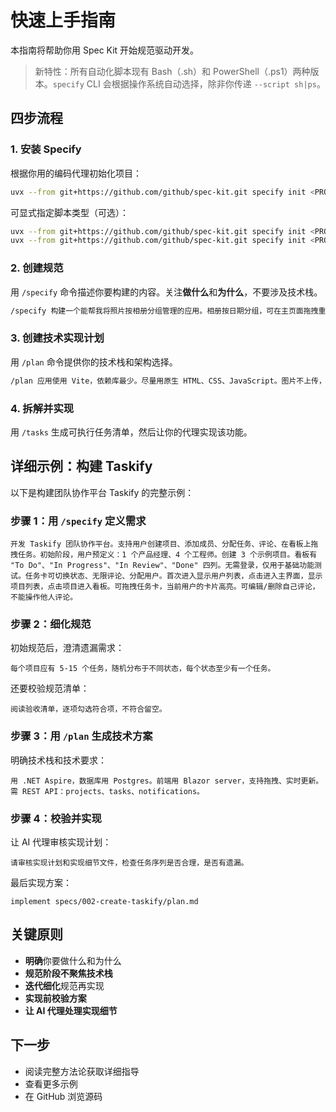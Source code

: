 # 快速上手指南

本指南将帮助你用 Spec Kit 开始规范驱动开发。

> 新特性：所有自动化脚本现有 Bash（.sh）和 PowerShell（.ps1）两种版本。`specify` CLI 会根据操作系统自动选择，除非你传递 `--script sh|ps`。

## 四步流程

### 1. 安装 Specify

根据你用的编码代理初始化项目：

```bash
uvx --from git+https://github.com/github/spec-kit.git specify init <PROJECT_NAME>
```

可显式指定脚本类型（可选）：
```bash
uvx --from git+https://github.com/github/spec-kit.git specify init <PROJECT_NAME> --script ps  # 强制 PowerShell
uvx --from git+https://github.com/github/spec-kit.git specify init <PROJECT_NAME> --script sh  # 强制 POSIX shell
```

### 2. 创建规范

用 `/specify` 命令描述你要构建的内容。关注**做什么**和**为什么**，不要涉及技术栈。

```bash
/specify 构建一个能帮我将照片按相册分组管理的应用。相册按日期分组，可在主页面拖拽重新排序。相册不嵌套。每个相册内照片以平铺方式预览。
```

### 3. 创建技术实现计划

用 `/plan` 命令提供你的技术栈和架构选择。

```bash
/plan 应用使用 Vite，依赖库最少。尽量用原生 HTML、CSS、JavaScript。图片不上传，元数据存本地 SQLite。
```

### 4. 拆解并实现

用 `/tasks` 生成可执行任务清单，然后让你的代理实现该功能。

## 详细示例：构建 Taskify

以下是构建团队协作平台 Taskify 的完整示例：

### 步骤 1：用 `/specify` 定义需求

```text
开发 Taskify 团队协作平台。支持用户创建项目、添加成员、分配任务、评论、在看板上拖拽任务。初始阶段，用户预定义：1 个产品经理、4 个工程师。创建 3 个示例项目。看板有 "To Do"、"In Progress"、"In Review"、"Done" 四列。无需登录，仅用于基础功能测试。任务卡可切换状态、无限评论、分配用户。首次进入显示用户列表，点击进入主界面，显示项目列表，点击项目进入看板。可拖拽任务卡，当前用户的卡片高亮。可编辑/删除自己评论，不能操作他人评论。
```

### 步骤 2：细化规范

初始规范后，澄清遗漏需求：

```text
每个项目应有 5-15 个任务，随机分布于不同状态，每个状态至少有一个任务。
```

还要校验规范清单：

```text
阅读验收清单，逐项勾选符合项，不符合留空。
```

### 步骤 3：用 `/plan` 生成技术方案

明确技术栈和技术要求：

```text
用 .NET Aspire，数据库用 Postgres。前端用 Blazor server，支持拖拽、实时更新。需 REST API：projects、tasks、notifications。
```

### 步骤 4：校验并实现

让 AI 代理审核实现计划：

```text
请审核实现计划和实现细节文件，检查任务序列是否合理，是否有遗漏。
```

最后实现方案：

```text
implement specs/002-create-taskify/plan.md
```

## 关键原则

- **明确**你要做什么和为什么
- **规范阶段不聚焦技术栈**
- **迭代细化**规范再实现
- **实现前校验方案**
- **让 AI 代理处理实现细节**

## 下一步

- 阅读完整方法论获取详细指导
- 查看更多示例
- 在 GitHub 浏览源码
